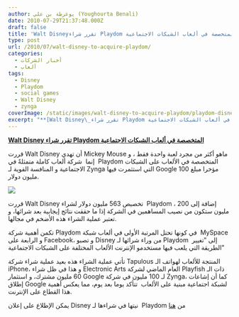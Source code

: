 ```yaml
---
author: يوغرطة بن علي (Youghourta Benali)
date: 2010-07-29T21:37:48.000Z
draft: false
title: 'Walt Disneyتقرر شراء Playdom المتخصصة في ألعاب الشبكات الاجتماعية  '
type: post
url: /2010/07/walt-disney-to-acquire-playdom/
categories:
  - أخبار الشركات
  - ألعاب
tags:
  - Disney
  - Playdom
  - social games
  - Walt Disney
  - zynga
coverImage: /static/images/walt-disney-to-acquire-playdom/playdom-disney.jpg
excerpt: "**[Walt Disney\_تقرر شراء Playdom المتخصصة في ألعاب الشبكات الاجتماعية](https://www.it-scoop.com/2010/07/walt-disney-to-acquire-playdom)**\n\nقررت Walt Disney\_أن تهدي Mickey Mouse ماهو أكثر من مجرد لعبة واحدة فقط ، و إنما \_شركة ألعاب كاملة متمثلةً في \_Playdom المتخصصة في الألعاب على الشبكات الاجتماعية و المنافسة القوية لـ"
---
```

**[Walt Disney تقرر شراء Playdom المتخصصة في ألعاب الشبكات الاجتماعية](https://www.it-scoop.com/2010/07/walt-disney-to-acquire-playdom)**

قررت Walt Disney أن تهدي Mickey Mouse ماهو أكثر من مجرد لعبة واحدة فقط ، و إنما  شركة ألعاب كاملة متمثلةً في  Playdom المتخصصة في الألعاب على الشبكات الاجتماعية و المنافسة القوية لـ Zynga التي استثمرت فيها Google مؤخرا مبلغ 100 مليون دولار.

![](/static/images/walt-disney-to-acquire-playdom/playdom-disney.jpg)

قررت Walt Disney تخصيص 563 مليون دولار لشراء  Playdom ، إضافة إلى 200 مليون ستكون من نصيب المساهمين في الشركة إذا ما حققت نتائج إيجابية بعد شرائها، و تعتبر عملية الشراء هذه الأضخم في مجالها.

تكمن أهمية شركة Playdom في كونها تحتل المرتبة الأولى في ألعاب شبكة  MySpace و الرابعة على Facebook، و تصبو Disney من وراء شرائها لـ Playdom  إلى "تغيير الطريقة التي يلعب فيها مستخدمو الإنترنت الألعاب المختلفة على الشبكات الاجتماعية"

تأتي عملية الشراء هذه بعيد عملية شراء شركة Tapulous المنتجة للألعاب لهواتف الـ iPhone، و هذا في ظل شراء Electronic Arts العام الماضي لشركة Playfish ذات الـ 60 مليون مشترك، و استثمار Google لـ 100 مليون في شركة Zynga، كما أن إشاعات إطلاق Google لشبكة اجتماعية مبنية على الألعاب  تتأكد يوما بعد يوم، مما يعكس أهمية هذا القطاع على الإنترنت.

يمكن الإطلاع على إعلان Disney نيتها في شراءها لـ  Playdom من [هنا](http://corporate.disney.go.com/news/corporate/2010/2010\_0727\_playdom.html)
